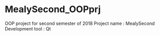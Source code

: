 # MealySecond_OOPprj

OOP project for second semester of 2018
Project name : MealySecond
Development tool : Qt
